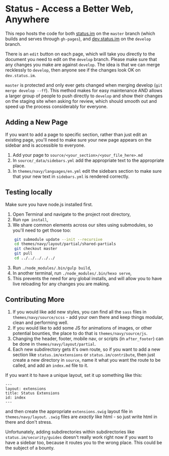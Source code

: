 # Status - Access a Better Web, Anywhere

This repo hosts the code for both [status.im](https://status.im) on the `master` branch (which builds and serves through `gh-pages`), and [dev.status.im](https://dev.status.im) on the `develop` branch.

There is an `edit` button on each page, which will take you directly to the document you need to edit on the `develop` branch. Please make sure that any changes you make are against `develop`. The idea is that we can merge recklessly to `develop`, then anyone see if the changes look OK on `dev.status.im`. 

`master` is protected and only ever gets changed when merging develop (`git merge develop --ff`). This method makes for easy maintenance AND allows a larger group of people to push directly to `develop` and show their changes on the staging site when asking for review, which should smooth out and speed up the process considerably for everyone.

## Adding a New Page

If you want to add a page to specific section, rather than just edit an existing page, you'll need to make sure your new page appears on the sidebar and is accessible to everyone.

1. Add your page to `source/<your_section>/<your_file_here>.md`
2. In `source/_data/sidebars.yml` add the appropriate text to the appropriate place.
3. In `themes/navy/languages/en.yml` edit the sidebars section to make sure that your new text in `sidebars.yml` is rendered correctly.

## Testing locally

Make sure you have node.js installed first.

1. Open Terminal and navigate to the project root directory,
2. Run `npm install`,
3. We share common elements across our sites using submodules, so you'll need to get those too:
```bash
    git submodule update --init --recursive
    cd themes/navy/layout/partial/shared-partials
    git checkout master
    git pull
    cd ../../../../../
```
3. Run `./node_modules/.bin/gulp build`,
4. In another terminal, run `./node_modules/.bin/hexo serve`,
5. This prevents the need for any global installs, and will allow you to have live reloading for any changes you are making.

## Contributing More

1. If you would like add new styles, you can find all the `sass` files in `themes/navy/source/scss` - add your own there and keep things modular, clean and performing well.
2. If you would like to add some JS for animations of images, or other potential bounties, the place to do that is `themes/navy/source/js`.
3. Changing the header, footer, mobile nav, or scripts (in `after_footer`) can be done in `themes/navy/layout/partial`.
4. Each new subdirectory gets it's own route, so if you want to add a new section like `status.im/extensions` or `status.im/contribute`, then just create a new directory in `source`, name it what you want the route to be called, and add an `index.md` file to it. 

If you want it to have a unique layout, set it up something like this:

```
---
layout: extensions
title: Status Extensions
id: index
---
```

and then create the appropriate `extensions.swig` layout file in `themes/navy/layout`. `.swig` files are _exactly_ like html - so just write html in there and don't stress.

Unfortunately, adding subdirectories within subdirectories like `status.im/security/guides` doesn't really work right now if you want to have a sidebar too, because it routes you to the wrong place. This could be the subject of a bounty.
